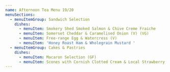 ```yaml
---
name: Afternoon Tea Menu 19/20
menuSections:
  - menuItemGroup: Sandwich Selection
    dishes:
      - menuItem: Smokery Shed Smoked Salmon & Chive Creme Fraiche
      - menuItem: Somerset Cheddar & Caramelised Onion (V) (VG)
      - menuItem: Free-range Egg & Watercress (V)
      - menuItem: 'Honey Roast Ham & Wholegrain Mustard '
  - menuItemGroup: Cakes & Pastries
    dishes:
      - menuItem: Macaron Selection (GF)
      - menuItem: Scones with Cornish Clotted Cream & Local Strawberry Jam
---
```

